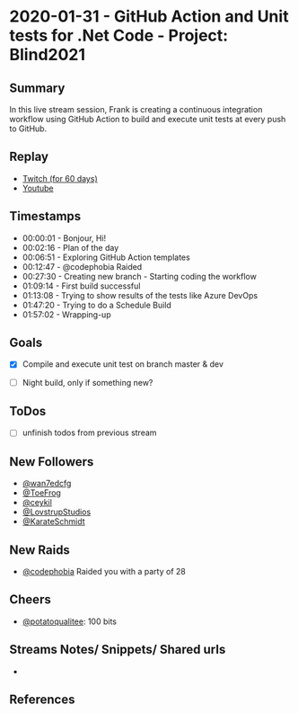 
# 2020-01-31 - GitHub Action and Unit tests for .Net Code - Project: Blind2021

Summary
-------

In this live stream session, Frank is creating a continuous integration workflow using GitHub Action to build and execute unit tests at every push to GitHub.

Replay
------

- [Twitch (for 60 days)](https://www.twitch.tv/videos/544608382)
- [Youtube](https://youtu.be/_vwGDBNYHyw)


Timestamps
--------

- 00:00:01 - Bonjour, Hi!
- 00:02:16 - Plan of the day
- 00:06:51 - Exploring GitHub Action templates
- 00:12:47 - @codephobia Raided
- 00:27:30 - Creating new branch - Starting coding the workflow  
- 01:09:14 - First build successful
- 01:13:08 - Trying to show results of the tests like Azure DevOps
- 01:47:20 - Trying to do a Schedule Build
- 01:57:02 - Wrapping-up


Goals
-----

- [X] Compile and execute unit test on branch master & dev
- [ ] Night build, only if something new?



ToDos
-----
- [ ] unfinish todos from previous stream


New Followers
-------------

- [@wan7edcfg](https://www.twitch.tv/wan7edcfg)
- [@ToeFrog](https://www.twitch.tv/ToeFrog)
- [@ceykil](https://www.twitch.tv/ceykil)
- [@LovstrupStudios](https://www.twitch.tv/LovstrupStudios)
- [@KarateSchmidt](https://www.twitch.tv/KarateSchmidt)


New Raids
---------------

- [@codephobia](https://www.twitch.tv/codephobia) Raided you with a party of 28


Cheers
------

- [@potatoqualitee](https://www.twitch.tv/potatoqualitee):  100 bits



Streams Notes/ Snippets/ Shared urls
-----------------------------------

- 


References
----------



